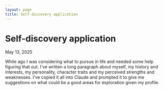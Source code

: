 ```yaml
---
layout: page
title: Self-discovery application
---
```

# Self-discovery application
May 13, 2025


While ago I was considering what to pursue in life and needed some help figuring that out. I've written a long paragraph about myself, my history and interests, my personality, character traits and my perceived strengths and weaknesses. I've copied it all into Claude and prompted it to give me suggestions on what could be a good areas for exploration given my profile.


